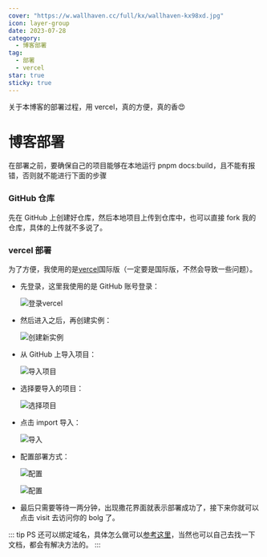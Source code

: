 ```yaml
---
cover: "https://w.wallhaven.cc/full/kx/wallhaven-kx98xd.jpg"
icon: layer-group
date: 2023-07-28
category:
  - 博客部署
tag:
  - 部署
  - vercel
star: true
sticky: true
---
```


关于本博客的部署过程，用 vercel，真的方便，真的香:heart_eyes:

<!-- more -->

# 博客部署

在部署之前，要确保自己的项目能够在本地运行 pnpm docs:build，且不能有报错，否则就不能进行下面的步骤

### GitHub 仓库

先在 GitHub 上创建好仓库，然后本地项目上传到仓库中，也可以直接 fork 我的仓库，具体的上传就不多说了。

### vercel 部署

为了方便，我使用的是[vercel](https://vercel.com/)国际版（一定要是国际版，不然会导致一些问题）。

- 先登录，这里我使用的是 GitHub 账号登录：

  ![登录vercel](https://i.postimg.cc/VvT42TpR/image.png)

- 然后进入之后，再创建实例：

  ![创建新实例](https://i.postimg.cc/k5cs7DLD/shili.png)

- 从 GitHub 上导入项目：

  ![导入项目](https://i.postimg.cc/8CDw8LKq/image.png)

- 选择要导入的项目：

  ![选择项目](https://i.postimg.cc/PrpS1XvF/image.png)

- 点击 import 导入：

  ![导入](https://i.postimg.cc/pryqGxGr/import.png)

- 配置部署方式：

  ![配置](https://i.postimg.cc/Dy9Bg9qf/1.png)

  ![配置](https://i.postimg.cc/sg5K0TcY/2.png)

- 最后只需要等待一两分钟，出现撒花界面就表示部署成功了，接下来你就可以点击 visit 去访问你的 bolg 了。

::: tip PS
还可以绑定域名，具体怎么做可以[参考这里](https://www.tangly1024.com/article/vercel-domain)，当然也可以自己去找一下文档，都会有解决方法的。
:::
